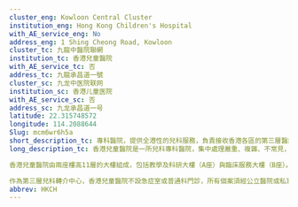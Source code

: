 ```yaml
---
cluster_eng: Kowloon Central Cluster
institution_eng: Hong Kong Children's Hospital
with_AE_service_eng: No
address_eng: 1 Shing Cheong Road, Kowloon
cluster_tc: 九龍中醫院聯網
institution_tc: 香港兒童醫院
with_AE_service_tc: 否
address_tc: 九龍承昌道一號
cluster_sc: 九龙中医院联网
institution_sc: 香港儿童医院
with_AE_service_sc: 否
address_sc: 九龙承昌道一号
latitude: 22.315748572
longitude: 114.2088644
Slug: mcm6wr6h5a
short_description_tc: 專科醫院，提供全港性的兒科服務，負責接收香港各區的第三層醫療轉介。
long_description_tc: 香港兒童醫院是一所兒科專科醫院，集中處理嚴重、複雜、不常見，及需要跨專科治理的兒科病症，為全港初生至18歲有相關臨床需要的病童提供診斷、治療及復康服務，並集中專家就兒科及遺傳疾病加強研究及培訓。香港兒童醫院於2018年12月起分階段啟用，其中專科門診首先投入運作。

香港兒童醫院由兩座樓高11層的大樓組成，包括教學及科研大樓（A座）與臨床服務大樓（B座）。醫院冀透過各項以兒童為本及家庭友善的設計，建構非院舍環境，改善醫療體驗。

作為第三層兒科轉介中心，香港兒童醫院不設急症室或普通科門診，所有個案須經公立醫院或私家醫生轉介。
abbrev: HKCH
---
```

